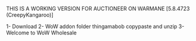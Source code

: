 THIS IS A WORKING VERSION FOR AUCTIONEER ON WARMANE  [5.8.4723 (CreepyKangaroo)]

1- Download
2- WoW addon folder thingamabob copypaste and unzip
3- Welcome to WoW Wholesale
